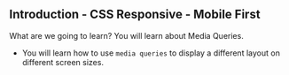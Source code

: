 ## Introduction - CSS Responsive - Mobile First

What are we going to learn?
You will learn about Media Queries.

- You will learn how to use `media queries` to display a different layout on different screen sizes.
